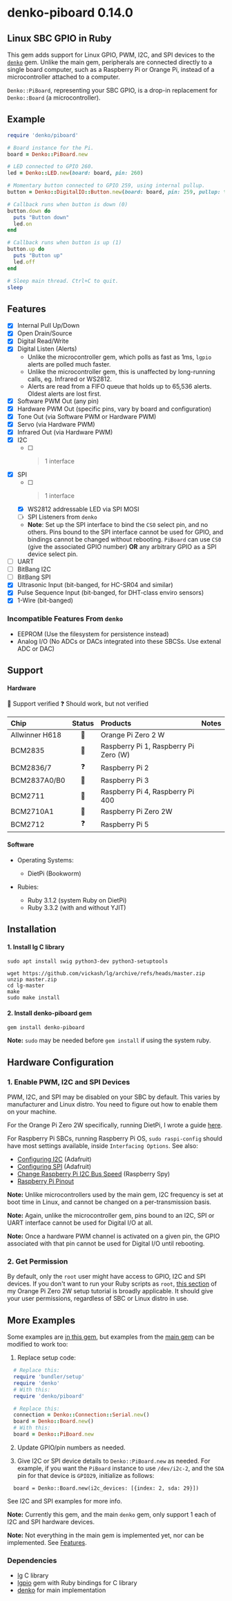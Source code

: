 # denko-piboard 0.14.0

## Linux SBC GPIO in Ruby

This gem adds support for Linux GPIO, PWM, I2C, and SPI devices to the [`denko`](https://github.com/denko-rb/denko) gem. Unlike the main gem, peripherals are connected directly to a single board computer, such as a Raspberry Pi or Orange Pi, instead of a microcontroller attached to a computer.

`Denko::PiBoard`, representing your SBC GPIO, is a drop-in replacement for `Denko::Board` (a microcontroller).

## Example
```ruby
require 'denko/piboard'

# Board instance for the Pi.
board = Denko::PiBoard.new

# LED connected to GPIO 260.
led = Denko::LED.new(board: board, pin: 260)

# Momentary button connected to GPIO 259, using internal pullup.
button = Denko::DigitalIO::Button.new(board: board, pin: 259, pullup: true)

# Callback runs when button is down (0)
button.down do
  puts "Button down"
  led.on
end

# Callback runs when button is up (1)
button.up do
  puts "Button up"
  led.off
end

# Sleep main thread. Ctrl+C to quit.
sleep
```

## Features
- [x] Internal Pull Up/Down
- [x] Open Drain/Source
- [x] Digital Read/Write
- [x] Digital Listen (Alerts)
  - Unlike the microcontroller gem, which polls as fast as 1ms, `lgpio` alerts are polled much faster.
  - Unlike the microcontroller gem, this is unaffected by long-running calls, eg. Infrared or WS2812.
  - Alerts are read from a FIFO queue that holds up to 65,536 alerts. Oldest alerts are lost first.
- [x] Software PWM Out (any pin)
- [x] Hardware PWM Out (specific pins, vary by board and configuration)
- [x] Tone Out (via Software PWM or Hardware PWM)
- [x] Servo (via Hardware PWM)
- [x] Infrared Out (via Hardware PWM)
- [x] I2C
  - [ ] > 1 interface
- [x] SPI
  - [ ] > 1 interface
  - [x] WS2812 addressable LED via SPI MOSI
  - [ ] SPI Listeners from `denko`
  - **Note**:  Set up the SPI interface to bind the `CS0` select pin, and no others. Pins bound to the SPI interface cannot be used for GPIO, and bindings cannot be changed without rebooting. `PiBoard` can use `CS0` (give the associated GPIO number) **OR** any arbitrary GPIO as a SPI device select pin.
- [ ] UART
- [ ] BitBang I2C
- [ ] BitBang SPI
- [x] Ultrasonic Input (bit-banged, for HC-SR04 and similar)
- [x] Pulse Sequence Input (bit-banged, for DHT-class enviro sensors)
- [x] 1-Wire (bit-banged)

### Incompatible Features From `denko`
- EEPROM (Use the filesystem for persistence instead)
- Analog I/O (No ADCs or DACs integrated into these SBCSs. Use extenal ADC or DAC)

## Support

#### Hardware

:green_heart: Support verified
:question: Should work, but not verified

|    Chip        | Status          | Products                               | Notes |
| :--------      | :------:        | :----------------------                |------ |
| Allwinner H618 | :green_heart:   | Orange Pi Zero 2 W                     |
| BCM2835        | :green_heart:   | Raspberry Pi 1, Raspberry Pi Zero (W)  |
| BCM2836/7      | :question:      | Raspberry Pi 2                         |
| BCM2837A0/B0   | :green_heart:   | Raspberry Pi 3                         |
| BCM2711        | :green_heart:   | Raspberry Pi 4, Raspberry Pi 400       |
| BCM2710A1      | :green_heart:   | Raspberry Pi Zero 2W                   |
| BCM2712        | :question:      | Raspberry Pi 5                         |

#### Software

- Operating Systems:
  - DietPi (Bookworm)

- Rubies:
  - Ruby 3.1.2 (system Ruby on DietPi)
  - Ruby 3.3.2 (with and without YJIT)

## Installation

#### 1. Install lg C library
```shell
sudo apt install swig python3-dev python3-setuptools

wget https://github.com/vickash/lg/archive/refs/heads/master.zip
unzip master.zip
cd lg-master
make
sudo make install
```

#### 2. Install denko-piboard gem
```shell
gem install denko-piboard
```
**Note:** `sudo` may be needed before `gem install` if using the system ruby.

## Hardware Configuration

### 1. Enable PWM, I2C and SPI Devices
PWM, I2C, and SPI may be disabled on your SBC by default. This varies by manufacturer and Linux distro. You need to figure out how to enable them on your machine.

For the Orange Pi Zero 2W specifically, running DietPi, I wrote a guide [here](http://vickash.com/2024/08/06/ruby-lgpio-on-orangepi-zero2w.html#step-5-enable-i2c-and-spi).

For Raspberry Pi SBCs, running Raspberry Pi OS, `sudo raspi-config` should have most settings available, inside `Interfacing Options`. See also:
  - [Configuring I2C](https://learn.adafruit.com/adafruits-raspberry-pi-lesson-4-gpio-setup/configuring-i2c) (Adafruit)
  - [Configuring SPI](https://learn.adafruit.com/adafruits-raspberry-pi-lesson-4-gpio-setup/configuring-spi) (Adafruit)
  - [Change Raspberry Pi I2C Bus Speed](https://www.raspberrypi-spy.co.uk/2018/02/change-raspberry-pi-i2c-bus-speed/) (Raspberry Spy)
  - [Raspberry Pi Pinout](https://pinout.xyz/)

**Note:** Unlike microcontrollers used by the main gem, I2C frequency is set at boot time in Linux, and cannot be changed on a per-transmission basis.

**Note:** Again, unlike the microcontroller gem, pins bound to an I2C, SPI or UART interface cannot be used for Digital I/O at all.

**Note:** Once a hardware PWM channel is activated on a given pin, the GPIO associated with that pin cannot be used for Digital I/O until rebooting.

### 2. Get Permission
By default, only the `root` user might have access to GPIO, I2C and SPI devices. If you don't want to run your Ruby scripts as `root`, [this section](http://vickash.com/2024/08/06/ruby-lgpio-on-orangepi-zero2w.html#step-6-get-permission) of my Orange Pi Zero 2W setup tutorial is broadly applicable. It should give your user permissions, regardless of SBC or Linux distro in use.

## More Examples
Some examples are [in this gem](examples), but examples from the [main gem](https://github.com/denko-rb/denko/tree/master/examples) can be modified to work too:

1. Replace setup code:
  ```ruby
    # Replace this:
    require 'bundler/setup'
    require 'denko'
    # With this:
    require 'denko/piboard'

    # Replace this:
    connection = Denko::Connection::Serial.new()
    board = Denko::Board.new()
    # With this:
    board = Denko::PiBoard.new
  ```

2. Update GPIO/pin numbers as needed.

3. Give I2C or SPI device details to `Denko::PiBoard.new` as needed. For example, if you want the `PiBoard` instance to use `/dev/i2c-2`, and the `SDA` pin for that device is `GPIO29`, initialize as follows:
  ```
    board = Denko::Board.new(i2c_devices: [{index: 2, sda: 29}])
  ```
  See I2C and SPI examples for more info.

**Note:** Currently this gem, and the main `denko` gem, only support 1 each of I2C and SPI hardware devices.

**Note:** Not everything in the main gem is implemented yet, nor can be implemented. See [Features](#features).

### Dependencies

- [lg](https://github.com/joan2937/lg) C library
- [lgpio](https://github.com/denko-rb/lgpio) gem with Ruby bindings for C library
- [denko](https://github.com/denko-rb/denko) for main implementation
